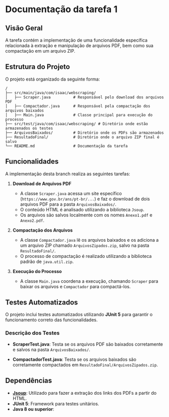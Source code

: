 # Documentação da tarefa 1

## Visão Geral
A tarefa contém a implementação de uma funcionalidade específica relacionada à extração e manipulação de arquivos PDF,
bem como sua compactação em um arquivo ZIP.

## Estrutura do Projeto
O projeto está organizado da seguinte forma:

```
/
├── src/main/java/com/isaac/webscraping/
│   ├── Scraper.java          # Responsável pelo download dos arquivos PDF
│   ├── Compactador.java      # Responsável pela compactação dos arquivos baixados
│   ├── Main.java             # Classe principal para execução do processo
├── src/test/java/com/isaac/webscraping/ # Diretório onde estão armazenados os testes
├── ArquivosBaixados/         # Diretório onde os PDFs são armazenados
├── ResultadoFinal/           # Diretório onde o arquivo ZIP final é salvo
└── README.md                 # Documentação da tarefa
```

## Funcionalidades
A implementação desta branch realiza as seguintes tarefas:

1. **Download de Arquivos PDF**
   - A classe `Scraper.java` acessa um site específico (`https://www.gov.br/ans/pt-br/...`) e faz o download de dois arquivos PDF para a pasta `ArquivosBaixados/`.
   - O conteúdo HTML é analisado utilizando a biblioteca `Jsoup`.
   - Os arquivos são salvos localmente com os nomes `Anexo1.pdf` e `Anexo2.pdf`.

2. **Compactação dos Arquivos**
   - A classe `Compactador.java` lê os arquivos baixados e os adiciona a um arquivo ZIP chamado `ArquivosZipados.zip`, salvo na pasta `ResultadoFinal/`.
   - O processo de compactação é realizado utilizando a biblioteca padrão de `java.util.zip`.

3. **Execução do Processo**
   - A classe `Main.java` coordena a execução, chamando `Scraper` para baixar os arquivos e `Compactador` para compactá-los.

## Testes Automatizados
O projeto inclui testes automatizados utilizando **JUnit 5** para garantir o funcionamento correto das funcionalidades.

### **Descrição dos Testes**

- **ScraperTest.java**: Testa se os arquivos PDF são baixados corretamente e salvos na pasta `ArquivosBaixados/`.

- **CompactadorTest.java**: Testa se os arquivos baixados são corretamente compactados em `ResultadoFinal/ArquivosZipados.zip`.

## Dependências
- **[Jsoup](https://jsoup.org/)**: Utilizado para fazer a extração dos links dos PDFs a partir do HTML.
- **JUnit 5**: Framework para testes unitários.
- **Java 8 ou superior**:


